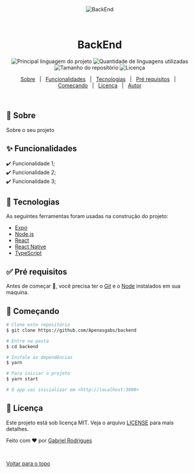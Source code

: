 <div align="center" id="top"> 
  <img src="./.github/app.gif" alt="BackEnd" />

  &#xa0;

  <!-- <a href="https://backend.netlify.com">Demo</a> -->
</div>

<h1 align="center">BackEnd</h1>

<p align="center">
  <img alt="Principal linguagem do projeto" src="https://img.shields.io/github/languages/top/Apenasgabs/backend?color=56BEB8">

  <img alt="Quantidade de linguagens utilizadas" src="https://img.shields.io/github/languages/count/Apenasgabs/backend?color=56BEB8">

  <img alt="Tamanho do repositório" src="https://img.shields.io/github/repo-size/Apenasgabs/backend?color=56BEB8">

  <img alt="Licença" src="https://img.shields.io/github/license/Apenasgabs/backend?color=56BEB8">

  <!-- <img alt="Github issues" src="https://img.shields.io/github/issues/Apenasgabs/backend?color=56BEB8" /> -->

  <!-- <img alt="Github forks" src="https://img.shields.io/github/forks/Apenasgabs/backend?color=56BEB8" /> -->

  <!-- <img alt="Github stars" src="https://img.shields.io/github/stars/Apenasgabs/backend?color=56BEB8" /> -->
</p>

<!-- Status -->

<!-- <h4 align="center"> 
	🚧  BackEnd 🚀 Em construção...  🚧
</h4> 

<hr> -->

<p align="center">
  <a href="#dart-sobre">Sobre</a> &#xa0; | &#xa0; 
  <a href="#sparkles-funcionalidades">Funcionalidades</a> &#xa0; | &#xa0;
  <a href="#rocket-tecnologias">Tecnologias</a> &#xa0; | &#xa0;
  <a href="#white_check_mark-pré-requesitos">Pré requisitos</a> &#xa0; | &#xa0;
  <a href="#checkered_flag-começando">Começando</a> &#xa0; | &#xa0;
  <a href="#memo-licença">Licença</a> &#xa0; | &#xa0;
  <a href="https://github.com/Apenasgabs" target="_blank">Autor</a>
</p>

<br>

## :dart: Sobre ##

Sobre o seu projeto

## :sparkles: Funcionalidades ##

:heavy_check_mark: Funcionalidade 1;\
:heavy_check_mark: Funcionalidade 2;\
:heavy_check_mark: Funcionalidade 3;

## :rocket: Tecnologias ##

As seguintes ferramentas foram usadas na construção do projeto:

- [Expo](https://expo.io/)
- [Node.js](https://nodejs.org/en/)
- [React](https://pt-br.reactjs.org/)
- [React Native](https://reactnative.dev/)
- [TypeScript](https://www.typescriptlang.org/)

## :white_check_mark: Pré requisitos ##

Antes de começar :checkered_flag:, você precisa ter o [Git](https://git-scm.com) e o [Node](https://nodejs.org/en/) instalados em sua maquina.

## :checkered_flag: Começando ##

```bash
# Clone este repositório
$ git clone https://github.com/Apenasgabs/backend

# Entre na pasta
$ cd backend

# Instale as dependências
$ yarn

# Para iniciar o projeto
$ yarn start

# O app vai inicializar em <http://localhost:3000>
```

## :memo: Licença ##

Este projeto está sob licença MIT. Veja o arquivo [LICENSE](LICENSE.md) para mais detalhes.


Feito com :heart: por <a href="https://github.com/Apenasgabs" target="_blank">Gabriel Rodrigues</a>

&#xa0;

<a href="#top">Voltar para o topo</a>
